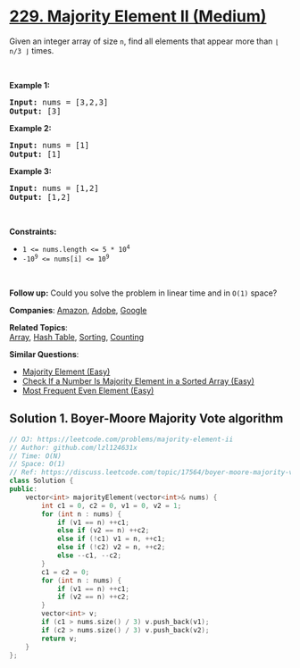 # [229. Majority Element II (Medium)](https://leetcode.com/problems/majority-element-ii)

<p>Given an integer array of size <code>n</code>, find all elements that appear more than <code>⌊ n/3 ⌋</code> times.</p>
<p>&nbsp;</p>
<p><strong class="example">Example 1:</strong></p>
<pre><strong>Input:</strong> nums = [3,2,3]
<strong>Output:</strong> [3]
</pre>
<p><strong class="example">Example 2:</strong></p>
<pre><strong>Input:</strong> nums = [1]
<strong>Output:</strong> [1]
</pre>
<p><strong class="example">Example 3:</strong></p>
<pre><strong>Input:</strong> nums = [1,2]
<strong>Output:</strong> [1,2]
</pre>
<p>&nbsp;</p>
<p><strong>Constraints:</strong></p>
<ul>
	<li><code>1 &lt;= nums.length &lt;= 5 * 10<sup>4</sup></code></li>
	<li><code>-10<sup>9</sup> &lt;= nums[i] &lt;= 10<sup>9</sup></code></li>
</ul>
<p>&nbsp;</p>
<p><strong>Follow up:</strong> Could you solve the problem in linear time and in <code>O(1)</code> space?</p>

**Companies**:
[Amazon](https://leetcode.com/company/amazon), [Adobe](https://leetcode.com/company/adobe), [Google](https://leetcode.com/company/google)

**Related Topics**:  
[Array](https://leetcode.com/tag/array/), [Hash Table](https://leetcode.com/tag/hash-table/), [Sorting](https://leetcode.com/tag/sorting/), [Counting](https://leetcode.com/tag/counting/)

**Similar Questions**:
* [Majority Element (Easy)](https://leetcode.com/problems/majority-element/)
* [Check If a Number Is Majority Element in a Sorted Array (Easy)](https://leetcode.com/problems/check-if-a-number-is-majority-element-in-a-sorted-array/)
* [Most Frequent Even Element (Easy)](https://leetcode.com/problems/most-frequent-even-element/)

## Solution 1. Boyer-Moore Majority Vote algorithm

```cpp
// OJ: https://leetcode.com/problems/majority-element-ii
// Author: github.com/lzl124631x
// Time: O(N)
// Space: O(1)
// Ref: https://discuss.leetcode.com/topic/17564/boyer-moore-majority-vote-algorithm-and-my-elaboration
class Solution {
public:
    vector<int> majorityElement(vector<int>& nums) {
        int c1 = 0, c2 = 0, v1 = 0, v2 = 1;
        for (int n : nums) {
            if (v1 == n) ++c1;
            else if (v2 == n) ++c2;
            else if (!c1) v1 = n, ++c1;
            else if (!c2) v2 = n, ++c2;
            else --c1, --c2;
        }
        c1 = c2 = 0;
        for (int n : nums) {
            if (v1 == n) ++c1;
            if (v2 == n) ++c2;
        }
        vector<int> v;
        if (c1 > nums.size() / 3) v.push_back(v1);
        if (c2 > nums.size() / 3) v.push_back(v2);
        return v;
    }
};
```